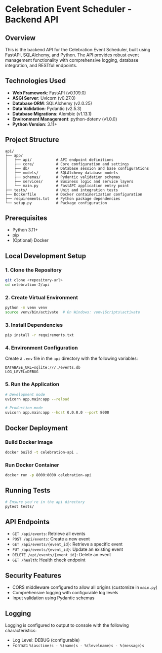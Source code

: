 # Celebration Event Scheduler - Backend API

## Overview
This is the backend API for the Celebration Event Scheduler, built using FastAPI, SQLAlchemy, and Python. The API provides robust event management functionality with comprehensive logging, database integration, and RESTful endpoints.

## Technologies Used
- **Web Framework**: FastAPI (v0.109.0)
- **ASGI Server**: Uvicorn (v0.27.0)
- **Database ORM**: SQLAlchemy (v2.0.25)
- **Data Validation**: Pydantic (v2.5.3)
- **Database Migrations**: Alembic (v1.13.1)
- **Environment Management**: python-dotenv (v1.0.0)
- **Python Version**: 3.11+

## Project Structure
```
api/
├── app/
│   ├── api/           # API endpoint definitions
│   ├── core/          # Core configuration and settings
│   ├── db/            # Database session and base configurations
│   ├── models/        # SQLAlchemy database models
│   ├── schemas/       # Pydantic validation schemas
│   ├── services/      # Business logic and service layers
│   └── main.py        # FastAPI application entry point
├── tests/             # Unit and integration tests
├── Dockerfile         # Docker containerization configuration
├── requirements.txt   # Python package dependencies
└── setup.py           # Package configuration
```

## Prerequisites
- Python 3.11+
- pip
- (Optional) Docker

## Local Development Setup

### 1. Clone the Repository
```bash
git clone <repository-url>
cd celebration-2/api
```

### 2. Create Virtual Environment
```bash
python -m venv venv
source venv/bin/activate  # On Windows: venv\Scripts\activate
```

### 3. Install Dependencies
```bash
pip install -r requirements.txt
```

### 4. Environment Configuration
Create a `.env` file in the `api` directory with the following variables:
```
DATABASE_URL=sqlite:///./events.db
LOG_LEVEL=DEBUG
```

### 5. Run the Application
```bash
# Development mode
uvicorn app.main:app --reload

# Production mode
uvicorn app.main:app --host 0.0.0.0 --port 8000
```

## Docker Deployment

### Build Docker Image
```bash
docker build -t celebration-api .
```

### Run Docker Container
```bash
docker run -p 8000:8000 celebration-api
```

## Running Tests
```bash
# Ensure you're in the api directory
pytest tests/
```

## API Endpoints
- `GET /api/events`: Retrieve all events
- `POST /api/events`: Create a new event
- `GET /api/events/{event_id}`: Retrieve a specific event
- `PUT /api/events/{event_id}`: Update an existing event
- `DELETE /api/events/{event_id}`: Delete an event
- `GET /health`: Health check endpoint

## Security Features
- CORS middleware configured to allow all origins (customize in `main.py`)
- Comprehensive logging with configurable log levels
- Input validation using Pydantic schemas

## Logging
Logging is configured to output to console with the following characteristics:
- Log Level: DEBUG (configurable)
- Format: `%(asctime)s - %(name)s - %(levelname)s - %(message)s`
